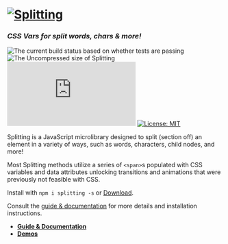 # [<img src="https://splitting.js.org/splitting.gif" alt="Splitting" style="max-width: 100%; height:auto" />](https://splitting.js.org)

### _CSS Vars for split words, chars & more!_

![The current build status based on whether tests are passing](https://api.travis-ci.org/shshaw/Splitting.svg?branch=1.0.0)
![The Uncompressed size of Splitting](http://img.badgesize.io/https://unpkg.com/splitting?label=Uncompressed%20Size)
![The GZIP size of Splitting](http://img.badgesize.io/https://unpkg.com/splitting@next/dist/splitting.min.js?compression=gzip&label=GZIP%20Size)
[![License: MIT](https://img.shields.io/badge/License-MIT-blue.svg)](https://opensource.org/licenses/MIT)

Splitting is a JavaScript microlibrary designed to split (section off) an element in a variety of ways, such as words, characters, child nodes, and more!

Most Splitting methods utilize a series of `<span>`s populated with CSS variables and data attributes unlocking transitions and animations that were previously not feasible with CSS.

Install with `npm i splitting -s` or [Download](https://github.com/shshaw/Splitting/archive/master.zip).

Consult the [guide & documentation](https://splitting.js.org/guide.html) for more details and installation instructions.

- [**Guide & Documentation**](https://splitting.js.org/guide.html)
- [**Demos**](https://codepen.io/collection/43588e4b7beaaf25ede7e38e61441e54/)

